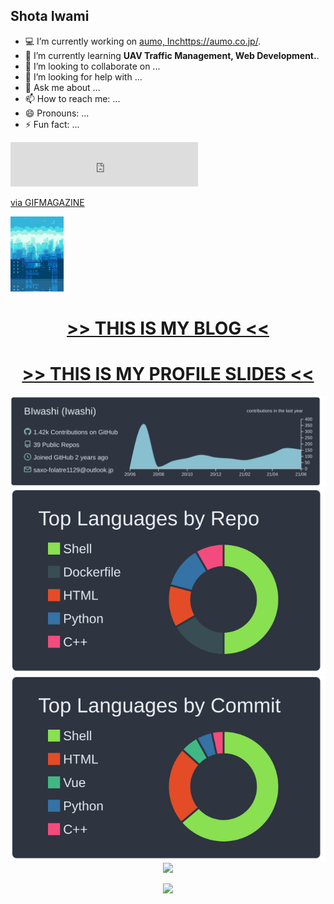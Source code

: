 <!-- ## ⚡[Portfolio](https://biwashi.github.io/Portfolio/) -->


## Shota Iwami

- :computer: I’m currently working on [aumo, Inc]()https://aumo.co.jp/.
- 🌱 I’m currently learning **UAV Traffic Management, Web Development.**.
- 👯 I’m looking to collaborate on ...
- 🤔 I’m looking for help with ...
- 💬 Ask me about ...
- 📫 How to reach me: ...
- 😄 Pronouns: ...
- ⚡ Fun fact: ...


<iframe src="https://gifmagazine.net/embed/glp/33127" width="300" height="71" frameBorder="0" class="gifmagazine-embed" allowFullScreen></iframe><p><a href="https://gifmagazine.net/post_images/33127" target="_blank">via GIFMAGAZINE</a></p>

<img src="https://github.com/BIwashi/BIwashi/blob/master/night_city.gif?raw=true"  height="120">
</img>

<div align="center">
  <h1><a href= "https://biwashi.github.io/blog/"> >> THIS IS MY BLOG << </a></h1>
<h1><a href= "https://biwashi.github.io/Portfolio/"> >> THIS IS MY PROFILE SLIDES << </a></h1>
</div>


<div align="center">
<img src = "https://raw.githubusercontent.com/BIwashi/BIwashi/master/profile-summary-card-output/nord_dark/0-profile-details.svg">
<img src = "https://raw.githubusercontent.com/BIwashi/BIwashi/master/profile-summary-card-output/nord_dark/1-repos-per-language.svg">
<img src = "https://raw.githubusercontent.com/BIwashi/BIwashi/master/profile-summary-card-output/nord_dark/2-most-commit-language.svg">
</div>


<div align="center">
  <img width=800 src="https://github-profile-trophy.vercel.app/?username=BIwashi&theme=onedark&row=1&column=7&no-frame=true"/>
<div align="center">
  
  
  
![](https://komarev.com/ghpvc/?username=BIwashi&color=green)



<!--
**BIwashi/BIwashi** is a ✨ _special_ ✨ repository because its `README.md` (this file) appears on your GitHub profile.

Here are some ideas to get you started:

- 🔭 I’m currently working on ...
- 🌱 I’m currently learning ...
- 👯 I’m looking to collaborate on ...
- 🤔 I’m looking for help with ...
- 💬 Ask me about ...
- 📫 How to reach me: ...
- 😄 Pronouns: ...
- ⚡ Fun fact: ...
-->
